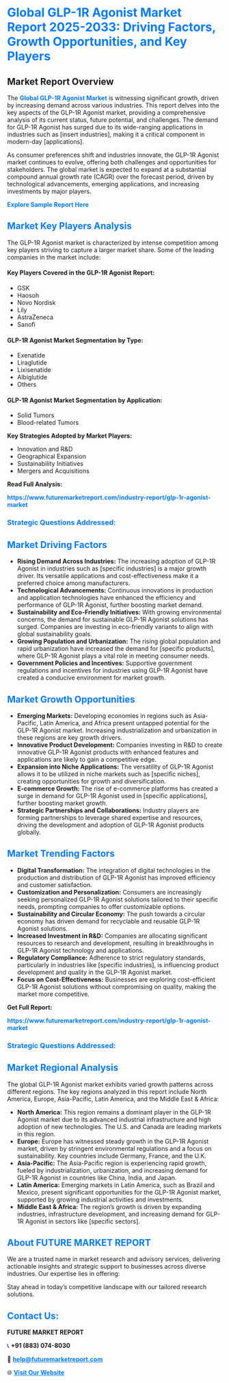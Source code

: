<h1 style="color: #007BFF;">Global GLP-1R Agonist Market Report 2025-2033: Driving Factors, Growth Opportunities, and Key Players</h1>

<section id="overview">
<h2>Market Report Overview</h2>
<p>The <a href="https://www.futuremarketreport.com/industry-report/glp-1r-agonist-market" style="color: #007BFF; text-decoration: none;"><strong>Global GLP-1R Agonist Market</strong></a> is witnessing significant growth, driven by increasing demand across various industries. This report delves into the key aspects of the GLP-1R Agonist market, providing a comprehensive analysis of its current status, future potential, and challenges. The demand for GLP-1R Agonist has surged due to its wide-ranging applications in industries such as [insert industries], making it a critical component in modern-day [applications].</p>
<p>As consumer preferences shift and industries innovate, the GLP-1R Agonist market continues to evolve, offering both challenges and opportunities for stakeholders. The global market is expected to expand at a substantial compound annual growth rate (CAGR) over the forecast period, driven by technological advancements, emerging applications, and increasing investments by major players.</p>
</section>

<section id="overview">
<p><a href="https://www.futuremarketreport.com/request-sample/reportId=77378" style="color: #007BFF; text-decoration: none;"><strong>Explore Sample Report Here</strong></a></p>
</section>

<section id="key-players">
<h2 style="color: #007BFF;">Market Key Players Analysis</h2>
<p>The GLP-1R Agonist market is characterized by intense competition among key players striving to capture a larger market share. Some of the leading companies in the market include:</p>
<h4>Key Players Covered in the GLP-1R Agonist Report:</h4>
<ul><li>GSK</li><li>Haosoh</li><li>Novo Nordisk</li><li>Lily</li><li>AstraZeneca</li><li>Sanofi</li></ul>
<h4>GLP-1R Agonist Market Segmentation by Type:</h4>
<ul><li>Exenatide</li><li>Liraglutide</li><li>Lixisenatide</li><li>Albiglutide</li><li>Others</li></ul>

<h4>GLP-1R Agonist Market Segmentation by Application:</h4>
<ul><li>Solid Tumors</li><li>Blood-related Tumors</li></ul>
<p><strong>Key Strategies Adopted by Market Players:</strong></p>
<ul>
<li>Innovation and R&D</li>
<li>Geographical Expansion</li>
<li>Sustainability Initiatives</li>
<li>Mergers and Acquisitions</li>
</ul>
</section>

<section>
<p><strong>Read Full Analysis: </strong></p><a href="https://www.futuremarketreport.com/industry-report/glp-1r-agonist-market" style="color: #007BFF; text-decoration: none;"><strong>https://www.futuremarketreport.com/industry-report/glp-1r-agonist-market</strong></a>
<h3 style="color: #007BFF;">Strategic Questions Addressed:</h3>
</section>

<section id="driving-factors">
<h2 style="color: #007BFF;">Market Driving Factors</h2>
<ul>
<li><strong>Rising Demand Across Industries:</strong> The increasing adoption of GLP-1R Agonist in industries such as [specific industries] is a major growth driver. Its versatile applications and cost-effectiveness make it a preferred choice among manufacturers.</li>
<li><strong>Technological Advancements:</strong> Continuous innovations in production and application technologies have enhanced the efficiency and performance of GLP-1R Agonist, further boosting market demand.</li>
<li><strong>Sustainability and Eco-Friendly Initiatives:</strong> With growing environmental concerns, the demand for sustainable GLP-1R Agonist solutions has surged. Companies are investing in eco-friendly variants to align with global sustainability goals.</li>
<li><strong>Growing Population and Urbanization:</strong> The rising global population and rapid urbanization have increased the demand for [specific products], where GLP-1R Agonist plays a vital role in meeting consumer needs.</li>
<li><strong>Government Policies and Incentives:</strong> Supportive government regulations and incentives for industries using GLP-1R Agonist have created a conducive environment for market growth.</li>
</ul>
</section>

<section id="growth-opportunities">
<h2 style="color: #007BFF;">Market Growth Opportunities</h2>
<ul>
<li><strong>Emerging Markets:</strong> Developing economies in regions such as Asia-Pacific, Latin America, and Africa present untapped potential for the GLP-1R Agonist market. Increasing industrialization and urbanization in these regions are key growth drivers.</li>
<li><strong>Innovative Product Development:</strong> Companies investing in R&D to create innovative GLP-1R Agonist products with enhanced features and applications are likely to gain a competitive edge.</li>
<li><strong>Expansion into Niche Applications:</strong> The versatility of GLP-1R Agonist allows it to be utilized in niche markets such as [specific niches], creating opportunities for growth and diversification.</li>
<li><strong>E-commerce Growth:</strong> The rise of e-commerce platforms has created a surge in demand for GLP-1R Agonist used in [specific applications], further boosting market growth.</li>
<li><strong>Strategic Partnerships and Collaborations:</strong> Industry players are forming partnerships to leverage shared expertise and resources, driving the development and adoption of GLP-1R Agonist products globally.</li>
</ul>
</section>

<section id="trending-factors">
<h2 style="color: #007BFF;">Market Trending Factors</h2>
<ul>
<li><strong>Digital Transformation:</strong> The integration of digital technologies in the production and distribution of GLP-1R Agonist has improved efficiency and customer satisfaction.</li>
<li><strong>Customization and Personalization:</strong> Consumers are increasingly seeking personalized GLP-1R Agonist solutions tailored to their specific needs, prompting companies to offer customizable options.</li>
<li><strong>Sustainability and Circular Economy:</strong> The push towards a circular economy has driven demand for recyclable and reusable GLP-1R Agonist solutions.</li>
<li><strong>Increased Investment in R&D:</strong> Companies are allocating significant resources to research and development, resulting in breakthroughs in GLP-1R Agonist technology and applications.</li>
<li><strong>Regulatory Compliance:</strong> Adherence to strict regulatory standards, particularly in industries like [specific industries], is influencing product development and quality in the GLP-1R Agonist market.</li>
<li><strong>Focus on Cost-Effectiveness:</strong> Businesses are exploring cost-efficient GLP-1R Agonist solutions without compromising on quality, making the market more competitive.</li>
</ul>
</section>

<section>
<p><strong>Get Full Report: </strong></p><a href="https://www.futuremarketreport.com/industry-report/glp-1r-agonist-market" style="color: #007BFF; text-decoration: none;"><strong>https://www.futuremarketreport.com/industry-report/glp-1r-agonist-market</strong></a>
<h3 style="color: #007BFF;">Strategic Questions Addressed:</h3>
</section>


<section id="regional-analysis">
<h2 style="color: #007BFF;">Market Regional Analysis</h2>
<p>The global GLP-1R Agonist market exhibits varied growth patterns across different regions. The key regions analyzed in this report include North America, Europe, Asia-Pacific, Latin America, and the Middle East & Africa:</p>
<ul>
<li><strong>North America:</strong> This region remains a dominant player in the GLP-1R Agonist market due to its advanced industrial infrastructure and high adoption of new technologies. The U.S. and Canada are leading markets in this region.</li>
<li><strong>Europe:</strong> Europe has witnessed steady growth in the GLP-1R Agonist market, driven by stringent environmental regulations and a focus on sustainability. Key countries include Germany, France, and the U.K.</li>
<li><strong>Asia-Pacific:</strong> The Asia-Pacific region is experiencing rapid growth, fueled by industrialization, urbanization, and increasing demand for GLP-1R Agonist in countries like China, India, and Japan.</li>
<li><strong>Latin America:</strong> Emerging markets in Latin America, such as Brazil and Mexico, present significant opportunities for the GLP-1R Agonist market, supported by growing industrial activities and investments.</li>
<li><strong>Middle East & Africa:</strong> The region’s growth is driven by expanding industries, infrastructure development, and increasing demand for GLP-1R Agonist in sectors like [specific sectors].</li>
</ul>
</section>

<footer>
<h2 style="color: #007BFF;">About FUTURE MARKET REPORT</h2>
<p>We are a trusted name in market research and advisory services, delivering actionable insights and strategic support to businesses across diverse industries. Our expertise lies in offering:</p>

<p>Stay ahead in today’s competitive landscape with our tailored research solutions.</p>

<h2 style="color: #007BFF;">Contact Us:</h2>
<p><strong>FUTURE MARKET REPORT</strong></p>
<p>📞 <strong>+91 (883) 074-8030</strong></p>
<p>📧 <strong><a href="mailto:help@futuremarketreport.com" style="color: #007BFF;">help@futuremarketreport.com</a></strong></p>
<p>🌐 <strong><a href="https://www.futuremarketreport.com/" style="color: #007BFF;">Visit Our Website</a></strong></p>
</footer>